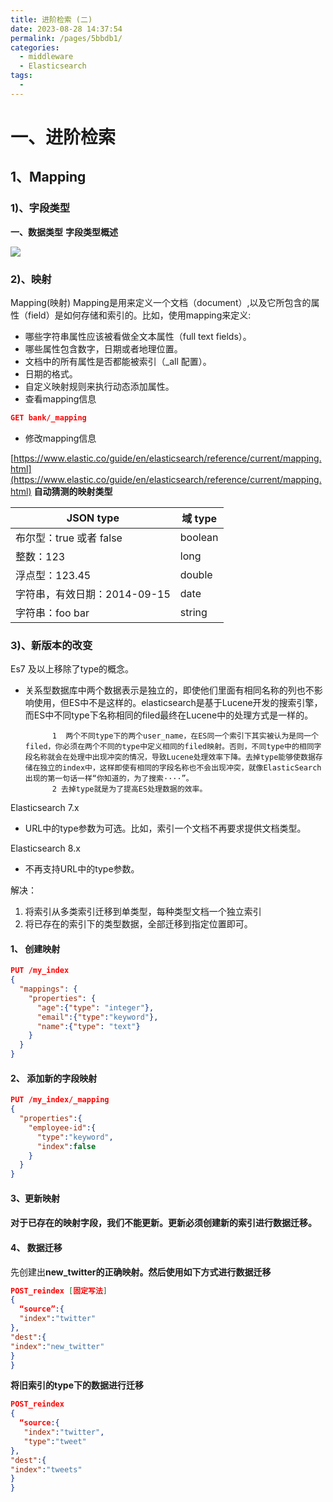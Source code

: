 ```yaml
---
title: 进阶检索 (二)
date: 2023-08-28 14:37:54
permalink: /pages/5bbdb1/
categories:
  - middleware
  - Elasticsearch
tags:
  - 
---
```

# 一、进阶检索
## 1、Mapping
### 1)、字段类型
**一、数据类型**
**字段类型概述**

![](https://raw.gitmirror.com/KwFruit/basic-picture-service/note-v1.0.0/img/202308281458755.png)

### 2)、映射
Mapping(映射)
Mapping是用来定义一个文档（document）,以及它所包含的属性（field）是如何存储和索引的。比如，使用mapping来定义:

-  哪些字符串属性应该被看做全文本属性（full text fields）。
-  哪些属性包含数字，日期或者地理位置。
- 文档中的所有属性是否都能被索引（_all 配置）。
- 日期的格式。
- 自定义映射规则来执行动态添加属性。
- 查看mapping信息
```json
GET bank/_mapping
```

- 修改mapping信息

[https://www.elastic.co/guide/en/elasticsearch/reference/current/mapping.html](https://www.elastic.co/guide/en/elasticsearch/reference/current/mapping.html)
**自动猜测的映射类型**

| JSON type  | 域 type |
| --- | --- |
| 布尔型：true 或者 false | boolean |
| 整数：123 | long |
| 浮点型：123.45 | double |
| 字符串，有效日期：2014-09-15 | date |
| 字符串：foo bar | string |

### 3)、新版本的改变
Es7 及以上移除了type的概念。

- 关系型数据库中两个数据表示是独立的，即使他们里面有相同名称的列也不影响使用，但ES中不是这样的。elasticsearch是基于Lucene开发的搜索引擎，而ES中不同type下名称相同的filed最终在Lucene中的处理方式是一样的。

            1  两个不同type下的两个user_name，在ES同一个索引下其实被认为是同一个filed，你必须在两个不同的type中定义相同的filed映射。否则，不同type中的相同字段名称就会在处理中出现冲突的情况，导致Lucene处理效率下降。去掉type能够使数据存储在独立的index中，这样即使有相同的字段名称也不会出现冲突，就像ElasticSearch出现的第一句话一样“你知道的，为了搜索····”。
            2 去掉type就是为了提高ES处理数据的效率。
Elasticsearch 7.x

-  URL中的type参数为可选。比如，索引一个文档不再要求提供文档类型。

Elasticsearch 8.x

- 不再支持URL中的type参数。

解决：

1.  将索引从多类索引迁移到单类型，每种类型文档一个独立索引
2. 将已存在的索引下的类型数据，全部迁移到指定位置即可。
####  1、 创建映射
```json
PUT /my_index
{
  "mappings": {
    "properties": {
      "age":{"type": "integer"},
      "email":{"type":"keyword"},
      "name":{"type": "text"}
    }
  }
}

```
####  2、 添加新的字段映射
```json
PUT /my_index/_mapping
{
  "properties":{
    "employee-id":{
      "type":"keyword",
      "index":false
    }
  }
}


```
####  3、更新映射
#### 对于已存在的映射字段，我们不能更新。更新必须创建新的索引进行数据迁移。 
####  4、 数据迁移
先创建出**new_twitter的正确映射。然后使用如下方式进行数据迁移**

```json
POST_reindex [固定写法]
{
  “source”:{
  "index":"twitter" 
},
"dest":{
"index":"new_twitter"
}
}
```

**将旧索引的type下的数据进行迁移**

```json
POST_reindex
{
  “source:{
   "index":"twitter",
   "type":"tweet"
},
"dest":{
"index":"tweets"
}
}
```




